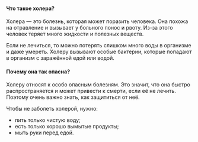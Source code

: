 #### Что такое холера?
Холера — это болезнь, которая может поразить человека. Она похожа на отравление и вызывает у больного понос и рвоту. Из-за этого человек теряет много жидкости и полезных веществ. 

Если не лечиться, то можно потерять слишком много воды в организме и даже умереть. Холеру вызывают особые бактерии, которые попадают в организм с заражённой едой или водой.

#### Почему она так опасна?
Холеру относят к особо опасным болезням. Это значит, что она быстро распространяется и может привести к смерти, если её не лечить. Поэтому очень важно знать, как защититься от неё.

Чтобы не заболеть холерой, нужно:
* пить только чистую воду;
* есть только хорошо вымытые продукты;
* мыть руки перед едой.